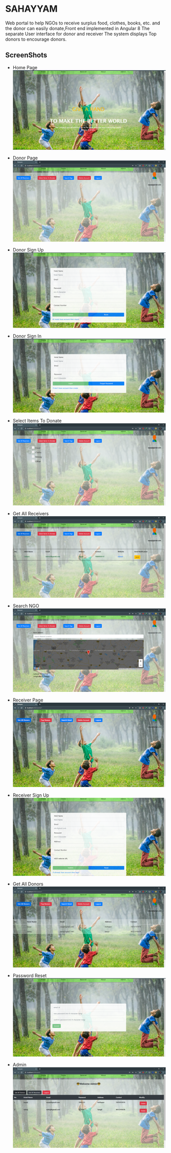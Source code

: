 # SAHAYYAM 

Web portal to help NGOs to receive surplus food, clothes, books, etc. and the donor can easily donate,Front end implemented in Angular 8 
The separate User interface for donor and receiver The system displays Top donors to encourage donors.

## ScreenShots

- Home Page
![Home Page](./static/homepage.png)

- Donor Page
![Donor Page](./static/donor_page.png)

- Donor Sign Up
![Donor SignUp](./static/donor_signup.png)

- Donor Sign In
![Donor SignIn](./static/donor_signin.png)

- Select Items To Donate
![Select Items To Donate](./static/select_items.png)

- Get All Receivers
![Get All Receivers](./static/get_all_receivers.png)

- Search NGO
![Search NGO](./static/search_ngo.png)

- Receiver Page 
![Receiver Page](./static/receiver_page.png)

- Receiver Sign Up 
![Receiver SignUp](./static/receiver_signup.png)

- Get All Donors
![Get All Donors](./static/get_all_donors.png)

- Password Reset
![Password Reset](./static/password_reset.png)
- Admin
![Admin](./static/admin.png)
